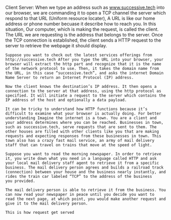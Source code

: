 Client Server: When we type an address such as www.successive.tech into our browser, we are commanding it to open a TCP channel the server 
which respond to that URL (Uniform resource locater), A URL is like our home address or phone number becuase it describe how to reach you.
In this situation, Our computer, which is making the request, is called the client. The URL we are requesting is the address that belongs to 
the server. Once the TCP connection is established, the client sends a HTTP request to the server to retrieve the webpage it should display.

    Suppose you want to check out the latest services offerings from http://successive.tech After you type the URL into your browser, your 
    browser will extract the http part and recognize that it is the name of the network protocol to use. Then, it takes the domain name from 
    the URL, in this case “successive.tech”, and asks the internet Domain Name Server to return an Internet Protocol (IP) address.

    Now the client knows the destination’s IP address. It then opens a connection to the server at that address, using the http protocol as 
    specified. It will initiate a request to the server which contains the IP address of the host and optionally a data payload.

    It can be tricky to understand how HTTP functions because it’s difficult to examine what your browser is actually doing. For better 
    understanding Imagine the internet is a town. You are a client and your address determines where you can be reached. Businesses in town, 
    such as successive.tech, serve requests that are sent to them. The other houses are filled with other clients like you that are making 
    requests and expecting responses from these businesses in town. This town also has a crazy fast mail service, an army of mail delivery 
    staff that can travel on trains that move at the speed of light.

    Suppose you want to read the morning newspaper. In order to retrieve it, you write down what you need in a language called HTTP and ask 
    your local mail delivery staff agent to retrieve it from a specific business. The mail delivery person agrees and builds a railroad track 
    (connection) between your house and the business nearly instantly, and rides the train car labeled “TCP” to the address of the business 
    you provided.

    The mail delivery person is able to retrieve it from the business. You can now read your newspaper in peace until you decide you want to 
    read the next page, at which point, you would make another request and give it to the mail delivery person.

    This is how request get served